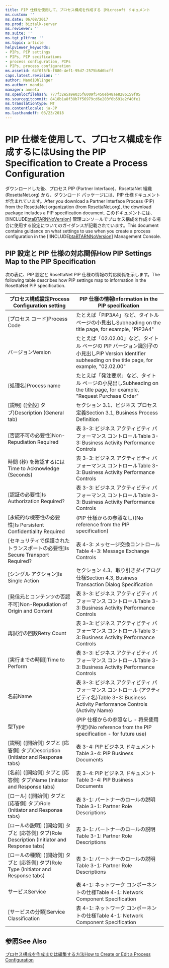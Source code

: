 ```yaml
---
title: PIP 仕様を使用して、プロセス構成を作成する |Microsoft ドキュメント
ms.custom: ''
ms.date: 06/08/2017
ms.prod: biztalk-server
ms.reviewer: ''
ms.suite: ''
ms.tgt_pltfrm: ''
ms.topic: article
helpviewer_keywords:
- PIPs, PIP settings
- PIPs, PIP secifications
- process configuration, PIPs
- PIPs, process configuration
ms.assetid: 64f0f5fb-f880-4ef1-95d7-2575b8d0bcff
caps.latest.revision: ''
author: MandiOhlinger
ms.author: mandia
manager: anneta
ms.openlocfilehash: 777f32e5a9e035f6009f5450eb48ae8286159f05
ms.sourcegitcommit: 8418b1a8f38b7f56979cd6e203f0b591e2f40fe1
ms.translationtype: MT
ms.contentlocale: ja-JP
ms.lasthandoff: 03/23/2018
---
```

# <a name="using-the-pip-specification-to-create-a-process-configuration"></a><span data-ttu-id="d5806-102">PIP 仕様を使用して、プロセス構成を作成するには</span><span class="sxs-lookup"><span data-stu-id="d5806-102">Using the PIP Specification to Create a Process Configuration</span></span>
<span data-ttu-id="d5806-103">ダウンロードした後、プロセス PIP (Partner Interface)、RosettaNet 組織 (RosettaNet.org) から、ダウンロード パッケージには、PIP 仕様ドキュメントが含まれています。</span><span class="sxs-lookup"><span data-stu-id="d5806-103">After you download a Partner Interface Process (PIP) from the RosettaNet organization (from RosettaNet.org), the download package includes a PIP specification document.</span></span> <span data-ttu-id="d5806-104">このドキュメントには、[!INCLUDE[btaBTARNNoVersion](../../includes/btabtarnnoversion-md.md)] 管理コンソールでプロセス構成を作成する場合に使用する設定についてのガイダンスが記載されています。</span><span class="sxs-lookup"><span data-stu-id="d5806-104">This document contains guidance on what settings to use when you create a process configuration in the [!INCLUDE[btaBTARNNoVersion](../../includes/btabtarnnoversion-md.md)] Management Console.</span></span>  
  
## <a name="how-pip-settings-map-to-the-pip-specification"></a><span data-ttu-id="d5806-105">PIP 設定と PIP 仕様の対応関係</span><span class="sxs-lookup"><span data-stu-id="d5806-105">How PIP Settings Map to the PIP Specification</span></span>  
 <span data-ttu-id="d5806-106">次の表に、PIP 設定と RosettaNet PIP 仕様の情報の対応関係を示します。</span><span class="sxs-lookup"><span data-stu-id="d5806-106">The following table describes how PIP settings map to information in the RosettaNet PIP specification.</span></span>  
  
|<span data-ttu-id="d5806-107">プロセス構成設定</span><span class="sxs-lookup"><span data-stu-id="d5806-107">Process Configuration setting</span></span>|<span data-ttu-id="d5806-108">PIP 仕様の情報</span><span class="sxs-lookup"><span data-stu-id="d5806-108">Information in the PIP specification</span></span>|  
|-----------------------------------|------------------------------------------|  
|<span data-ttu-id="d5806-109">[プロセス コード]</span><span class="sxs-lookup"><span data-stu-id="d5806-109">Process Code</span></span>|<span data-ttu-id="d5806-110">たとえば「PIP3A4」など、タイトル ページの小見出し</span><span class="sxs-lookup"><span data-stu-id="d5806-110">Subheading on the title page, for example, "PIP3A4"</span></span>|  
|<span data-ttu-id="d5806-111">バージョン</span><span class="sxs-lookup"><span data-stu-id="d5806-111">Version</span></span>|<span data-ttu-id="d5806-112">たとえば「02.02.00」など、タイトル ページの PIP バージョン識別子の小見出し</span><span class="sxs-lookup"><span data-stu-id="d5806-112">PIP Version Identifier subheading on the title page, for example, "02.02.00"</span></span>|  
|<span data-ttu-id="d5806-113">[処理名]</span><span class="sxs-lookup"><span data-stu-id="d5806-113">Process name</span></span>|<span data-ttu-id="d5806-114">たとえば「発注要求」など、タイトル ページの小見出し</span><span class="sxs-lookup"><span data-stu-id="d5806-114">Subheading on the title page, for example, "Request Purchase Order"</span></span>|  
|<span data-ttu-id="d5806-115">[説明] ([全般] タブ)</span><span class="sxs-lookup"><span data-stu-id="d5806-115">Description (General tab)</span></span>|<span data-ttu-id="d5806-116">セクション 3.1、ビジネス プロセス定義</span><span class="sxs-lookup"><span data-stu-id="d5806-116">Section 3.1, Business Process Definition</span></span>|  
|<span data-ttu-id="d5806-117">[否認不可の必要性]</span><span class="sxs-lookup"><span data-stu-id="d5806-117">Non-Repudiation Required</span></span>|<span data-ttu-id="d5806-118">表 3-3: ビジネス アクティビティ パフォーマンス コントロール</span><span class="sxs-lookup"><span data-stu-id="d5806-118">Table 3-3: Business Activity Performance Controls</span></span>|  
|<span data-ttu-id="d5806-119">時間 (秒) を確認するには</span><span class="sxs-lookup"><span data-stu-id="d5806-119">Time to Acknowledge (Seconds)</span></span>|<span data-ttu-id="d5806-120">表 3-3: ビジネス アクティビティ パフォーマンス コントロール</span><span class="sxs-lookup"><span data-stu-id="d5806-120">Table 3-3: Business Activity Performance Controls</span></span>|  
|<span data-ttu-id="d5806-121">[認証の必要性]</span><span class="sxs-lookup"><span data-stu-id="d5806-121">Is Authorization Required?</span></span>|<span data-ttu-id="d5806-122">表 3-3: ビジネス アクティビティ パフォーマンス コントロール</span><span class="sxs-lookup"><span data-stu-id="d5806-122">Table 3-3: Business Activity Performance Controls</span></span>|  
|<span data-ttu-id="d5806-123">[永続的な機密性の必要性]</span><span class="sxs-lookup"><span data-stu-id="d5806-123">Is Persistent Confidentiality Required</span></span>|<span data-ttu-id="d5806-124">(PIP 仕様からの参照なし)</span><span class="sxs-lookup"><span data-stu-id="d5806-124">(No reference from the PIP specification)</span></span>|  
|<span data-ttu-id="d5806-125">[セキュリティで保護されたトランスポートの必要性]</span><span class="sxs-lookup"><span data-stu-id="d5806-125">Is Secure Transport Required?</span></span>|<span data-ttu-id="d5806-126">表 4-3: メッセージ交換コントロール</span><span class="sxs-lookup"><span data-stu-id="d5806-126">Table 4-3: Message Exchange Controls</span></span>|  
|<span data-ttu-id="d5806-127">[シングル アクション]</span><span class="sxs-lookup"><span data-stu-id="d5806-127">Is Single Action</span></span>|<span data-ttu-id="d5806-128">セクション 4.3、取り引きダイアログ仕様</span><span class="sxs-lookup"><span data-stu-id="d5806-128">Section 4.3, Business Transaction Dialog Specification</span></span>|  
|<span data-ttu-id="d5806-129">[発信元とコンテンツの否認不可]</span><span class="sxs-lookup"><span data-stu-id="d5806-129">Non-Repudiation of Origin and Content</span></span>|<span data-ttu-id="d5806-130">表 3-3: ビジネス アクティビティ パフォーマンス コントロール</span><span class="sxs-lookup"><span data-stu-id="d5806-130">Table 3-3: Business Activity Performance Controls</span></span>|  
|<span data-ttu-id="d5806-131">再試行の回数</span><span class="sxs-lookup"><span data-stu-id="d5806-131">Retry Count</span></span>|<span data-ttu-id="d5806-132">表 3-3: ビジネス アクティビティ パフォーマンス コントロール</span><span class="sxs-lookup"><span data-stu-id="d5806-132">Table 3-3: Business Activity Performance Controls</span></span>|  
|<span data-ttu-id="d5806-133">[実行までの時間]</span><span class="sxs-lookup"><span data-stu-id="d5806-133">Time to Perform</span></span>|<span data-ttu-id="d5806-134">表 3-3: ビジネス アクティビティ パフォーマンス コントロール</span><span class="sxs-lookup"><span data-stu-id="d5806-134">Table 3-3: Business Activity Performance Controls</span></span>|  
|<span data-ttu-id="d5806-135">名前</span><span class="sxs-lookup"><span data-stu-id="d5806-135">Name</span></span>|<span data-ttu-id="d5806-136">表 3-3: ビジネス アクティビティ パフォーマンス コントロール (アクティビティ名)</span><span class="sxs-lookup"><span data-stu-id="d5806-136">Table 3-3: Business Activity Performance Controls (Activity Name)</span></span>|  
|<span data-ttu-id="d5806-137">型</span><span class="sxs-lookup"><span data-stu-id="d5806-137">Type</span></span>|<span data-ttu-id="d5806-138">(PIP 仕様からの参照なし - 将来使用予定)</span><span class="sxs-lookup"><span data-stu-id="d5806-138">(No reference from the PIP specification - for future use)</span></span>|  
|<span data-ttu-id="d5806-139">[説明] ([開始側] タブと [応答側] タブ)</span><span class="sxs-lookup"><span data-stu-id="d5806-139">Description (Initiator and Response tabs)</span></span>|<span data-ttu-id="d5806-140">表 3-4: PIP ビジネス ドキュメント</span><span class="sxs-lookup"><span data-stu-id="d5806-140">Table 3-4: PIP Business Documents</span></span>|  
|<span data-ttu-id="d5806-141">[名前] ([開始側] タブと [応答側] タブ)</span><span class="sxs-lookup"><span data-stu-id="d5806-141">Name (Initiator and Response tabs)</span></span>|<span data-ttu-id="d5806-142">表 3-4: PIP ビジネス ドキュメント</span><span class="sxs-lookup"><span data-stu-id="d5806-142">Table 3-4: PIP Business Documents</span></span>|  
|<span data-ttu-id="d5806-143">[ロール] ([開始側] タブと [応答側] タブ)</span><span class="sxs-lookup"><span data-stu-id="d5806-143">Role (Initiator and Response tabs)</span></span>|<span data-ttu-id="d5806-144">表 3-1: パートナーのロールの説明</span><span class="sxs-lookup"><span data-stu-id="d5806-144">Table 3-1: Partner Role Descriptions</span></span>|  
|<span data-ttu-id="d5806-145">[ロールの説明] ([開始側] タブと [応答側] タブ)</span><span class="sxs-lookup"><span data-stu-id="d5806-145">Role Description (Initiator and Response tabs)</span></span>|<span data-ttu-id="d5806-146">表 3-1: パートナーのロールの説明</span><span class="sxs-lookup"><span data-stu-id="d5806-146">Table 3-1: Partner Role Descriptions</span></span>|  
|<span data-ttu-id="d5806-147">[ロールの種類] ([開始側] タブと [応答側] タブ)</span><span class="sxs-lookup"><span data-stu-id="d5806-147">Role Type (Initiator and Response tabs)</span></span>|<span data-ttu-id="d5806-148">表 3-1: パートナーのロールの説明</span><span class="sxs-lookup"><span data-stu-id="d5806-148">Table 3-1: Partner Role Descriptions</span></span>|  
|<span data-ttu-id="d5806-149">サービス</span><span class="sxs-lookup"><span data-stu-id="d5806-149">Service</span></span>|<span data-ttu-id="d5806-150">表 4-1: ネットワーク コンポーネントの仕様</span><span class="sxs-lookup"><span data-stu-id="d5806-150">Table 4-1: Network Component Specification</span></span>|  
|<span data-ttu-id="d5806-151">[サービスの分類]</span><span class="sxs-lookup"><span data-stu-id="d5806-151">Service Classification</span></span>|<span data-ttu-id="d5806-152">表 4-1: ネットワーク コンポーネントの仕様</span><span class="sxs-lookup"><span data-stu-id="d5806-152">Table 4-1: Network Component Specification</span></span>|  
  
## <a name="see-also"></a><span data-ttu-id="d5806-153">参照</span><span class="sxs-lookup"><span data-stu-id="d5806-153">See Also</span></span>  
 [<span data-ttu-id="d5806-154">プロセス構成を作成または編集する方法</span><span class="sxs-lookup"><span data-stu-id="d5806-154">How to Create or Edit a Process Configuration</span></span>](../../adapters-and-accelerators/accelerator-rosettanet/how-to-create-or-edit-a-process-configuration.md)